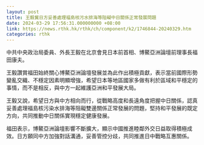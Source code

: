 ```yaml
---
layout: post
title: 王毅冀日方妥善處理福島核污水排海等阻礙中日關係正常發展問題
date: 2024-03-29 17:56:31.000000000 +08:00
link: https://news.rthk.hk/rthk/ch/component/k2/1746844-20240329.htm
categories: rthk
---
```


中共中央政治局委員、外長王毅在北京會見日本前首相、博鰲亞洲論壇前理事長福田康夫。

王毅讚賞福田始終關心博鰲亞洲論壇發展並為此作出積極貢獻，表示當前國際形勢變亂交織、不穩定因素明顯增強，希望日本等地區國家多做有利於區域和平穩定的事情，而不是相反，與中方一起維護亞洲和平發展大局。

王毅又說，希望日方與中方相向而行，從戰略高度和長遠角度把握中日關係，認真妥善處理福島核污染水排海等阻礙雙邊關係正常發展的問題，堅持和平發展的既定方向，共同推動中日關係實現穩定健康發展。

福田表示，博鰲亞洲論壇影響不斷擴大，顯示中國推進睦鄰外交日益取得積極成效。日方願同中方加強對話溝通，妥善管控分歧，共同推進日中戰略互惠關係。
